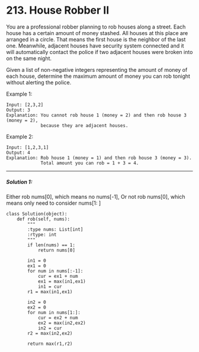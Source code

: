 # 213. House Robber II

You are a professional robber planning to rob houses along a street. Each house has a certain amount of money stashed. All houses at this place are arranged in a circle. That means the first house is the neighbor of the last one. Meanwhile, adjacent houses have security system connected and it will automatically contact the police if two adjacent houses were broken into on the same night.

Given a list of non-negative integers representing the amount of money of each house, determine the maximum amount of money you can rob tonight without alerting the police.

Example 1:  

    Input: [2,3,2]  
    Output: 3  
    Explanation: You cannot rob house 1 (money = 2) and then rob house 3 (money = 2),
                 because they are adjacent houses.

Example 2:  

 
    Input: [1,2,3,1]  
    Output: 4  
    Explanation: Rob house 1 (money = 1) and then rob house 3 (money = 3).
                 Total amount you can rob = 1 + 3 = 4.

---

##### Solution 1:
Either rob nums[0], which means no nums[-1],
Or not rob nums[0], which means only need to consider nums[1: ]


    class Solution(object):
        def rob(self, nums):
            """
            :type nums: List[int]
            :rtype: int
            """
            if len(nums) == 1:
                return nums[0]

            in1 = 0
            ex1 = 0
            for num in nums[:-1]:
                cur = ex1 + num
                ex1 = max(in1,ex1)
                in1 = cur
            r1 = max(in1,ex1)

            in2 = 0
            ex2 = 0
            for num in nums[1:]:
                cur = ex2 + num
                ex2 = max(in2,ex2)
                in2 = cur
            r2 = max(in2,ex2)

            return max(r1,r2)